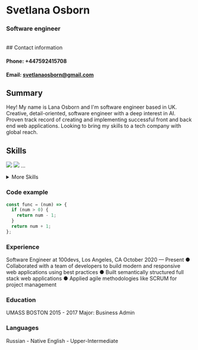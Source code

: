 # Svetlana Osborn
### Software engineer
<br>
## Contact information

#### **Phone**: +447592415708
#### **Email**: svetlanaosborn@gmail.com

## Summary
Hey! My name is Lana Osborn and I'm software engineer based in UK. 
Creative, detail-oriented, software engineer with a deep interest in AI. Proven track record
of creating and implementing successful front and back end web applications. Looking to
bring my skills to a tech company with global reach.

## Skills
[](https://img.shields.io/badge/Code-Angular-informational?style=flat&logo=angular&logoColor=white&color=4AB197)
![](https://img.shields.io/badge/Code-Ionic-informational?style=flat&logo=ionic&logoColor=white&color=4AB197)
![](https://img.shields.io/badge/Code-React-informational?style=flat&logo=react&logoColor=white&color=4AB197)
...

<details>
<summary>More Skills</summary>

[](https://img.shields.io/badge/Style-CSS-informational?style=flat&logo=css3&logoColor=white&color=4AB197)
![](https://img.shields.io/badge/Style-Tailwind-informational?style=flat&logo=Tailwind-CSS&logoColor=white&color=4AB197)
![](https://img.shields.io/badge/Style-Sass-informational?style=flat&logo=Sass&logoColor=white&color=4AB197)
![](https://img.shields.io/badge/Style-Stylus-informational?style=flat&logo=Stylus&logoColor=white&color=4AB197)
...
</details>

### Code example
```javascript
const func = (num) => {
  if (num > 0) {
    return num - 1;
  }
  return num + 1;
};
```

### Experience
Software Engineer at 100devs, Los Angeles, CA
October 2020 — Present
● Collaborated with a team of developers to build modern and responsive web
applications using best practices
● Built semantically structured full stack web applications
● Applied agile methodologies like SCRUM for project management

### Education
UMASS BOSTON
2015 - 2017
Major: Business Admin

### Languages
Russian - Native
English - Upper-Intermediate
